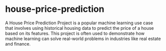 # house-price-prediction
A House Price Prediction Project is a popular machine learning use case that involves using historical housing data to predict the price of a house based on its features. This project is often used to demonstrate how machine learning can solve real-world problems in industries like real estate and finance. 
